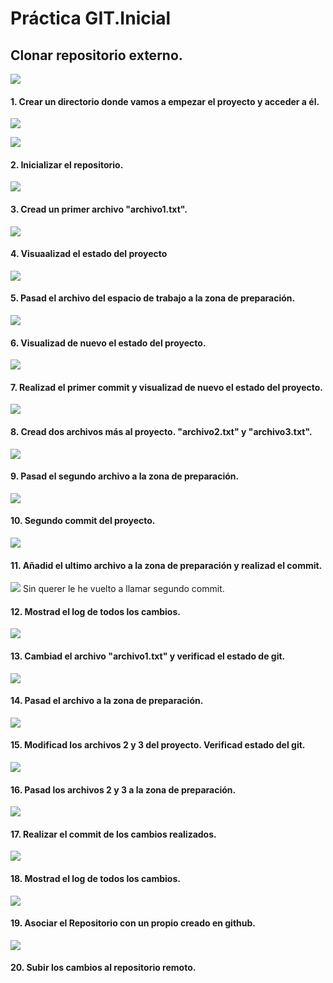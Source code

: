# Práctica GIT.Inicial
## Clonar repositorio externo.

![](Imagenes/clonejqery.PNG)

#### 1. Crear un directorio donde vamos a empezar el proyecto y acceder a él.

![](Imagenes/Directorio.PNG)

![](Imagenes/Dentro%20del%20directorio.PNG)

#### 2. Inicializar el repositorio.

![](Imagenes/Inicializacion.PNG)

#### 3. Cread un primer archivo "archivo1.txt".

![](Imagenes/primer%20archivo.PNG)

#### 4. Visuaalizad el estado del proyecto

![](Imagenes/Visualizacion%201.PNG)

#### 5. Pasad el archivo del espacio de trabajo a la zona de preparación.

![](Imagenes/Zona%20de%20prepracion%201.PNG)

#### 6. Visualizad de nuevo el estado del proyecto.

![](Imagenes/Visualizacion%202.PNG)

#### 7. Realizad el primer commit y visualizad de nuevo el estado del proyecto.

![](Imagenes/Commit%201.PNG)

#### 8. Cread dos archivos más al proyecto. "archivo2.txt" y "archivo3.txt".

![](Imagenes/segundo%20y%20tercer%20archivo.PNG)

#### 9. Pasad el segundo archivo a la zona de preparación.

![](Imagenes/zona%20de%20preparacion%202.PNG)

#### 10. Segundo commit del proyecto.

![](Imagenes/Commit%202.PNG)

#### 11. Añadid el ultimo archivo a la zona de preparación y realizad el commit.

![](Imagenes/Commit%203.PNG)
Sin querer le he vuelto a llamar segundo commit.

#### 12. Mostrad el log de todos los cambios.

![](Imagenes/log%201.PNG)

#### 13. Cambiad el archivo "archivo1.txt" y verificad el estado de git.

![](Imagenes/renombrar%201.PNG)

#### 14. Pasad el archivo a la zona de preparación.

![](Imagenes/Zona%20de%20preparacion%203.PNG)

#### 15. Modificad los archivos 2 y 3 del proyecto. Verificad estado del git.

![](Imagenes/renombrar%202.PNG)

#### 16. Pasad los archivos 2 y 3 a la zona de preparación.

![](Imagenes/Zona%20de%20preparacion%204.PNG)

#### 17. Realizar el commit de los cambios realizados.

![](Imagenes/Commit%204.PNG)

#### 18. Mostrad el log de todos los cambios.

![](Imagenes/log%202.PNG)

#### 19. Asociar el Repositorio con un propio creado en github.

![](Imagenes/Asociar%20repositorio%20.PNG)

#### 20. Subir los cambios al repositorio remoto.







